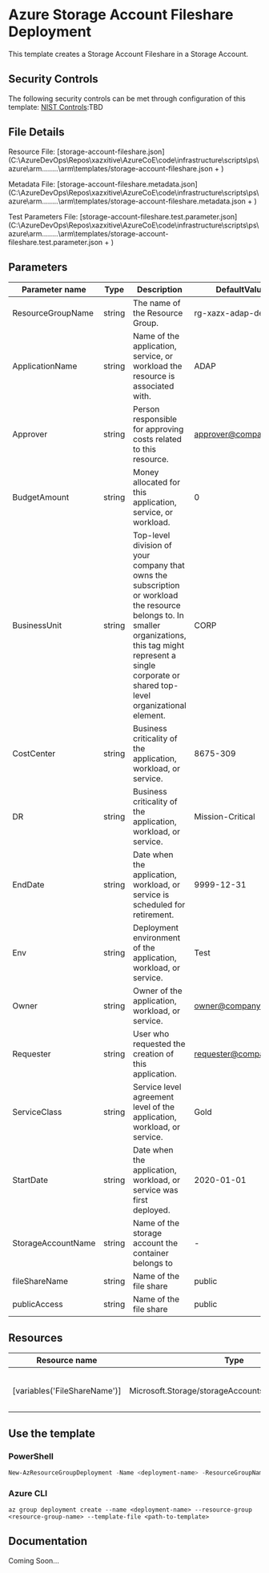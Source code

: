 # Azure Storage Account Fileshare Deployment

This template creates a Storage Account Fileshare in a Storage Account.

## Security Controls

The following security controls can be met through configuration of this template:
      [NIST Controls](security-controls.md):TBD

## File Details

Resource File: [storage-account-fileshare.json](C:\AzureDevOps\Repos\xazxitive\AzureCoE\code\infrastructure\scripts\ps\azure\arm\..\..\..\..\arm\templates/storage-account-fileshare.json + )

Metadata File: [storage-account-fileshare.metadata.json](C:\AzureDevOps\Repos\xazxitive\AzureCoE\code\infrastructure\scripts\ps\azure\arm\..\..\..\..\arm\templates/storage-account-fileshare.metadata.json + )

Test Parameters File: [storage-account-fileshare.test.parameter.json](C:\AzureDevOps\Repos\xazxitive\AzureCoE\code\infrastructure\scripts\ps\azure\arm\..\..\..\..\arm\templates/storage-account-fileshare.test.parameter.json + )

## Parameters

Parameter name | Type | Description | DefaultValue
-------------- | ---- | ----------- | ------------
ResourceGroupName | string | The name of the Resource Group. | rg-xazx-adap-dev-eus
ApplicationName | string | Name of the application, service, or workload the resource is associated with. | ADAP
Approver       | string | Person responsible for approving costs related to this resource. | approver@company.org
BudgetAmount   | string | Money allocated for this application, service, or workload. | 0
BusinessUnit   | string | Top-level division of your company that owns the subscription or workload the resource belongs to. In smaller organizations, this tag might represent a single corporate or shared top-level organizational element. | CORP
CostCenter     | string | Business criticality of the application, workload, or service. | 8675-309
DR             | string | Business criticality of the application, workload, or service. | Mission-Critical
EndDate        | string | Date when the application, workload, or service is scheduled for retirement. | 9999-12-31
Env            | string | Deployment environment of the application, workload, or service. | Test
Owner          | string | Owner of the application, workload, or service. | owner@company.org
Requester      | string | User who requested the creation of this application. | requester@company.org
ServiceClass   | string | Service level agreement level of the application, workload, or service. | Gold
StartDate      | string | Date when the application, workload, or service was first deployed. | 2020-01-01
StorageAccountName | string | Name of the storage account the container belongs to | -
fileShareName  | string | Name of the file share | public
publicAccess   | string | Name of the file share | public

## Resources

Resource name | Type | ApiVersion
------------- | ---- | ----------
              |      |
              |      |
              |      |
              |      |
[variables('FileShareName')] | Microsoft.Storage/storageAccounts/fileServices/shares | 2019-04-01
              |      |
              |      |
              |      |

## Use the template

### PowerShell

```powershell
New-AzResourceGroupDeployment -Name <deployment-name> -ResourceGroupName <resource-group-name> -TemplateFile <path-to-template>
```

### Azure CLI

```text
az group deployment create --name <deployment-name> --resource-group <resource-group-name> --template-file <path-to-template>
```

## Documentation

Coming Soon...
